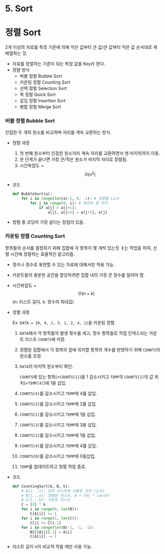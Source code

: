 # 5. Sort

# 정렬 Sort

2개 이상의 자료를 특정 기준에 의해 작은 값부터 큰 값/큰 값부터 작은 값 순서대로 재배열하는 것.

- 자료를 정렬하는 기준이 되는 특정 값을 Key라 한다.
- 정렬 방식
  - 버블 정렬 Bubble Sort
  - 카운팅 정렬 Counting Sort
  - 선택 정렬 Selection Sort
  - 퀵 정렬 Quick Sort
  - 삽입 정렬 Insertion Sort
  - 병합 정렬 Merge Sort



### 버블 정렬 Bubble Sort

인접한 두 개의 원소를 비교하며 자리를 계속 교환하는 방식.

- 정렬 과정

  1. 첫 번째 원소부터 인접한 원소끼리 계속 자리를 교환하면서 맨 마지막까지 이동.
  2. 한 단계가 끝나면 가장 큰/작은 원소가 마지막 자리로 정렬됨.
  3. 시간복잡도 = $$ O(n^2) $$

- 코드

  ```Python
  def BubbleSort(a):
      for i in range(len(a)-1, 0, -1): # 정렬할 List
          for j in range(0, i): # 범위의 끝 위치
              if a[j] > a[j+1]:
                  a[j], a[j+1] = a[j+1], a[j]
  ```

- 정렬 중 코딩이 가장 쉽다는 장점이 있음.



### 카운팅 정렬 Counting Sort

항목들의 순서를 결정하기 위해 집합에 각 항목이 몇 개씩 있는짓 ㅔ는 작업을 하여, 선형 시간에 정렬하는 효율적인 알고리즘.

- 정수나 정수로 표현할 수 있는 자료에 대해서만 적용 가능.

- 카운트들의 충분한 공간을 할당하려면 집합 내의 가장 큰 정수를 알아야 함.

- 시간복잡도 = $$ O(n+k) $$ (n: 리스트 길이, k: 정수의 최대값)

- 정렬 과정

  Ex. `DATA = {0, 4, 1, 3, 1, 2, 4, 1}`을 카운팅 정렬.

  1. `DATA`에서 각 항목들의 발생 횟수를 세고, 정수 항목들로 직접 인덱스되는 카운트 리스트 `COUNTS`에 저장.

  2. 정렬된 집합에서 각 항목의 앞에 위치할 항목의 개수를 반영하기 위해 `COUNTS`의 원소를 조정.

  3. `DATA`의 마지막 원소부터 확인.

     `COUNTS`에 있는 항목(=`COUNTS[1]`)을 1 감소시키고 `TEMP`의 `COUNTS[1]`의 값 위치(=`TEMP[4]`)에 1을 삽입.

  4. `COUNTS[4]`를 감소시키고 `TEMP`에 4를 삽입.

  5. `COUNTS[2]`를 감소시키고 `TEMP`에 2를 삽입.

  6. `COUNTS[1]`를 감소시키고 `TEMP`에 1을 삽입.

  7. `COUNTS[3]`를 감소시키고 `TEMP`에 3을 삽입.

  8. `COUNTS[1]`를 감소시키고 `TEMP`에 1을 삽입.

  9. `COUNTS[4]`를 감소시키고 `TEMP`에 4를 삽입.

  10. `COUNTS[0]`를 감소시키고 `TEMP`에 0을삽입.

  11. `TEMP`를 업데이트하고 정렬 작업 종료.

- 코드

  ```Python
  def CountingSort(A, B, k):
      # A[1...n]: 입력 리스트에 사용된 숫자 (1~k)
      # B[1...n]: 정렬된 리스트. B = [0] * len(A)
      # C[1...k]: 카운트 리스트
      C = [0] * k
      for i in range(0, len(B)):
          C[A[i]] += 1
      for i in range(1, len(C)):
          C[i] += C[i-1]
      for i in range(len(B)-1, -1, -1):
          B[C[A[i]]-1] = A[i]
          C[A[i]] -= 1
  ```

- 리스트 길이 n이 비교적 작을 때만 사용 가능.